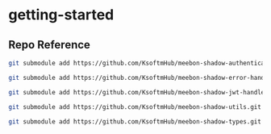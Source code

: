 # getting-started



## Repo Reference

```bash
git submodule add https://github.com/KsoftmHub/meebon-shadow-authenticate-handler.git packages/authenticate
```
```bash
git submodule add https://github.com/KsoftmHub/meebon-shadow-error-handler.git packages/error
```
```bash
git submodule add https://github.com/KsoftmHub/meebon-shadow-jwt-handler.git packages/jwt
```
```bash
git submodule add https://github.com/KsoftmHub/meebon-shadow-utils.git packages/utils
```
```bash
git submodule add https://github.com/KsoftmHub/meebon-shadow-types.git packages/types
```

<!--

git submodule add https://github.com/KsoftmHub/meebon-shadow-authenticate-handler.git packages/authenticate
git submodule add https://github.com/KsoftmHub/meebon-shadow-error-handler.git packages/error
git submodule add https://github.com/KsoftmHub/meebon-shadow-jwt-handler.git packages/jwt
git submodule add https://github.com/KsoftmHub/meebon-shadow-utils.git packages/utils
git submodule add https://github.com/KsoftmHub/meebon-shadow-types.git packages/types
 -->